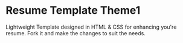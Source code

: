 # Resume Template Theme1

Lightweight Template designed in HTML & CSS for enhancing you're resume. Fork it and make the changes to suit the needs.
